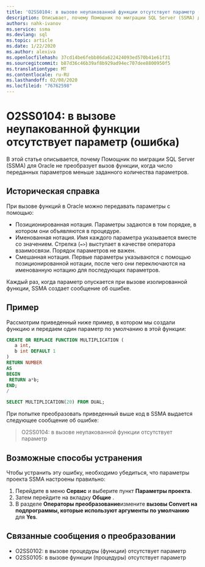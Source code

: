 ```yaml
---
title: 'O2SS0104: в вызове неупакованной функции отсутствует параметр (ошибка)'
description: Описывает, почему Помощник по миграции SQL Server (SSMA) для Oracle не преобразует вызов функции, когда число переданных параметров меньше заданного количества параметров.
authors: nahk-ivanov
ms.service: ssma
ms.devlang: sql
ms.topic: article
ms.date: 1/22/2020
ms.author: alexiva
ms.openlocfilehash: 37cd14be6febb86da622424093ed570b41e61f31
ms.sourcegitcommit: b87d36c46b39af8b929ad94ec707dee8800950f5
ms.translationtype: MT
ms.contentlocale: ru-RU
ms.lasthandoff: 02/08/2020
ms.locfileid: "76762598"
---
```

# <a name="o2ss0104-unpackaged-function-call-is-missing-a-parameter-error"></a>O2SS0104: в вызове неупакованной функции отсутствует параметр (ошибка)

В этой статье описывается, почему Помощник по миграции SQL Server (SSMA) для Oracle не преобразует вызов функции, когда число переданных параметров меньше заданного количества параметров.

## <a name="background"></a>Историческая справка

При вызове функций в Oracle можно передавать параметры с помощью:

* Позиционированная нотация. Параметры задаются в том порядке, в котором они объявляются в процедуре.
* Именованная нотация. Имя каждого параметра указывается вместе со значением. Стрелка (`=>`) выступает в качестве оператора взаимосвязи. Порядок параметров не важен.
* Смешанная нотация. Первые параметры указываются с помощью позиционированной нотации, после чего они переключаются на именованную нотацию для последующих параметров.

Каждый раз, когда параметр опускается при вызове изолированной функции, SSMA создает сообщение об ошибке.

## <a name="example"></a>Пример

Рассмотрим приведенный ниже пример, в котором мы создали функцию и передаем один параметр по умолчанию в этой функции:

```sql
CREATE OR REPLACE FUNCTION MULTIPLICATION (
   a int,
   b int DEFAULT 1
)
RETURN NUMBER
AS
BEGIN
 RETURN a*b;
END;
/

SELECT MULTIPLICATION(20) FROM DUAL;
```

При попытке преобразовать приведенный выше код в SSMA выдается следующее сообщение об ошибке:

> O2SS0104: в вызове неупакованной функции отсутствует параметр

## <a name="possible-remedies"></a>Возможные способы устранения

Чтобы устранить эту ошибку, необходимо убедиться, что параметры проекта SSMA настроены правильно:

1. Перейдите в меню **Сервис** и выберите пункт **Параметры проекта**.
2. Затем перейдите на вкладку **Общие** .
3. В разделе **Операторы преобразование**измените **вызовы Convert на подпрограммы, которые используют аргументы по умолчанию** для **Yes**.

## <a name="related-conversion-messages"></a>Связанные сообщения о преобразовании

* O2SS0102: в вызове процедуры (функции) отсутствует параметр
* O2SS0105: в вызове функции (процедуры) отсутствует параметр

